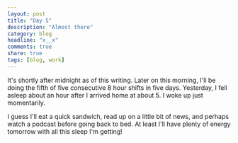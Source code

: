 ```yaml
---
layout: post
title: "Day 5"
description: "Almost there"
category: blog
headline: "x__x"
comments: true
share: true
tags: [blog, work]
---
```

It's shortly after midnight as of this writing.  Later on this morning, I'll be doing the fifth of five consecutive 8 hour shifts in five days.  Yesterday, I fell asleep about an hour after I arrived home at about 5.  I woke up just momentarily.  

I guess I'll eat a quick sandwich, read up on a little bit of news, and perhaps watch a podcast before going back to bed.  At least I'll have plenty of energy tomorrow with all this sleep I'm getting!
